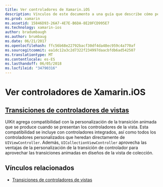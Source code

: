 ```yaml
---
title: Ver controladores de Xamarin.iOS
description: Vínculos de este documento a una guía que describe cómo personalizar las transiciones animadas entre los controladores de la vista en Xamarin.iOS.
ms.prod: xamarin
ms.assetid: 15846D93-26A7-4E7E-B6DA-8E20FCD995E7
ms.technology: xamarin-ios
author: bradumbaugh
ms.author: brumbaug
ms.date: 06/21/2017
ms.openlocfilehash: ffc56b68e22792bacf30df4da48ec959c4a770af
ms.sourcegitcommit: ea1dc12a3c2d7322f234997daacbfdb6ad542507
ms.translationtype: MT
ms.contentlocale: es-ES
ms.lasthandoff: 06/05/2018
ms.locfileid: "34790316"
---
```

# <a name="view-controllers-in-xamarinios"></a>Ver controladores de Xamarin.iOS

## <a name="view-controller-transitionstransitionsmd"></a>[Transiciones de controladores de vistas](transitions.md)

UIKit agrega compatibilidad con la personalización de la transición animada que se produce cuando se presentan los controladores de la vista. Esta compatibilidad se incluye con controladores integrados, así como todos los controladores personalizados que heredan directamente de `UIViewController`. Además, `UICollectionViewController` aprovecha las ventajas de la personalización de la transición de controlador para aprovechar las transiciones animadas en diseños de la vista de colección.

## <a name="related-links"></a>Vínculos relacionados

- [Transiciones de controladores de vistas](~/ios/user-interface/ios-ui/view-controllers/transitions.md)
